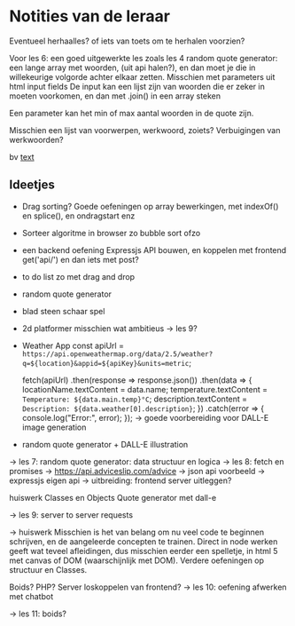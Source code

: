 # Notities van de leraar

Eventueel herhaalles? of iets van toets om te herhalen voorzien?

Voor les 6: een goed uitgewerkte les zoals les 4
random quote generator: een lange array met woorden, (uit api halen?), en dan moet je die in willekeurige volgorde achter elkaar zetten.
Misschien met parameters uit html input fields
De input kan een lijst zijn van woorden die er zeker in moeten voorkomen, en dan met .join()
in een array steken

Een parameter kan het min of max aantal woorden in de quote zijn.

Misschien een lijst van voorwerpen, werkwoord, zoiets? Verbuigingen van werkwoorden?


bv [text](https://inspirobot.me/)
## Ideetjes
- Drag sorting?
Goede oefeningen op array bewerkingen, met indexOf() en splice(), en ondragstart enz

- Sorteer algoritme in browser
zo bubble sort ofzo

- een backend oefening
Expressjs API bouwen, en koppelen met frontend
get('api/')
en dan iets met post?

- to do list
zo met drag and drop
- random quote generator
- blad steen schaar spel
- 2d platformer
misschien wat ambitieus -> les 9?

- Weather App
  const apiUrl = `https://api.openweathermap.org/data/2.5/weather?q=${location}&appid=${apiKey}&units=metric`;

  fetch(apiUrl)
    .then(response => response.json())
    .then(data => {
      locationName.textContent = data.name;
      temperature.textContent = `Temperature: ${data.main.temp}°C`;
      description.textContent = `Description: ${data.weather[0].description}`;
    })
    .catch(error => {
      console.log("Error:", error);
    });
-> goede voorbereiding voor DALL-E image generation

- random quote generator + DALL-E illustration

-> les 7: random quote generator: data structuur en logica
-> les 8: fetch en promises
  -> https://api.adviceslip.com/advice -> json api voorbeeld
  -> expressjs eigen api
  -> uitbreiding: frontend server uitleggen?

huiswerk
Classes en Objects
Quote generator met dall-e

-> les 9: server to server requests

-> huiswerk
Misschien is het van belang om nu veel code te beginnen schrijven, en de aangeleerde concepten te trainen. Direct in node werken geeft wat teveel afleidingen, dus misschien eerder een spelletje, in html 5 met canvas of DOM (waarschijnlijk met DOM).
Verdere oefeningen op structuur en Classes.

Boids?
PHP? Server loskoppelen van frontend?
-> les 10: oefening afwerken met chatbot

-> les 11: boids?